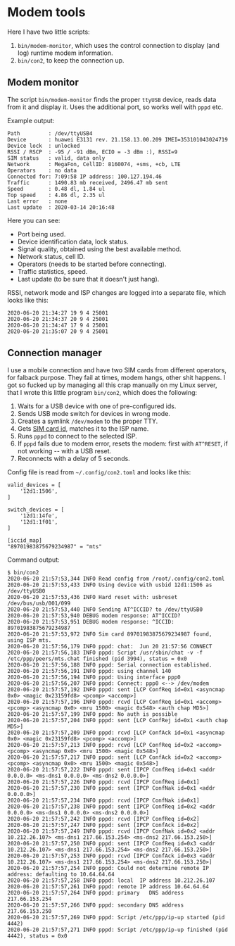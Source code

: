 # Modem tools

Here I have two little scripts:

1. `bin/modem-monitor`, which uses the control connection to display (and log) runtime modem information.
2. `bin/con2`, to keep the connection up.


## Modem monitor

The script `bin/modem-monitor` finds the proper `ttyUSB` device, reads data
from it and display it.  Uses the additional port, so works well with `pppd`
etc.

Example output:

```
Path         : /dev/ttyUSB4
Device       : huawei E3131 rev. 21.158.13.00.209 IMEI=353101043024719
Device lock  : unlocked
RSSI / RSCP  : -95 / -91 dBm, ECIO = -3 dBm :), RSSI=9
SIM status   : valid, data only
Network      : MegaFon, CellID: 8160074, +sms, +cb, LTE
Operators    : no data
Connected for: 7:09:58 IP address: 100.127.194.46
Traffic      : 1490.83 mb received, 2496.47 mb sent
Speed        : 0.48 dl, 1.84 ul
Top speed    : 4.86 dl, 2.35 ul
Last error   : none
Last update  : 2020-03-14 20:16:48
```

Here you can see:

- Port being used.
- Device identification data, lock status.
- Signal quality, obtained using the best available method.
- Network status, cell ID.
- Operators (needs to be started before connecting).
- Traffic statistics, speed.
- Last update (to be sure that it doesn't just hang).

RSSI, network mode and ISP changes are logged into a separate file, which looks like this:

```
2020-06-20 21:34:27 19 9 4 25001
2020-06-20 21:34:37 20 9 4 25001
2020-06-20 21:34:47 17 9 4 25001
2020-06-20 21:35:07 20 9 4 25001
```


## Connection manager

I use a mobile connection and have two SIM cards from different operators, for
falback purpose.  They fail at times, modem hangs, other shit happens.  I got
so fucked up by managing all this crap manually on my Linux server, that I
wrote this little program `bin/con2`, which does the following:

1. Waits for a USB device with one of pre-configured ids.
2. Sends USB mode switch for devices in wrong mode.
3. Creates a symlink `/dev/modem` to the proper TTY.
4. Gets [SIM card id](https://www.imei.info/faq-what-is-ICCID/), matches it to the ISP name.
5. Runs `pppd` to connect to the selected ISP.
6. If `pppd` fails due to modem error, resets the modem: first with `AT^RESET`, if not working -- with a USB reset.
7. Reconnects with a delay of 5 seconds.

Config file is read from `~/.config/con2.toml` and looks like this:

```
valid_devices = [
    '12d1:1506',
]

switch_devices = [
    '12d1:14fe',
    '12d1:1f01',
]

[iccid_map]
"89701983875679234987" = "mts"
```

Command output:

```
$ bin/con2
2020-06-20 21:57:53,344 INFO Read config from /root/.config/con2.toml
2020-06-20 21:57:53,433 INFO Using device with usbid 12d1:1506 as /dev/ttyUSB0
2020-06-20 21:57:53,436 INFO Hard reset with: usbreset /dev/bus/usb/001/099
2020-06-20 21:57:53,440 INFO Sending AT^ICCID? to /dev/ttyUSB0
2020-06-20 21:57:53,940 DEBUG modem response: AT^ICCID?
2020-06-20 21:57:53,951 DEBUG modem response: ^ICCID: 89701983875679234987
2020-06-20 21:57:53,972 INFO Sim card 89701983875679234987 found, using ISP mts.
2020-06-20 21:57:56,179 INFO pppd: chat:  Jun 20 21:57:56 CONNECT
2020-06-20 21:57:56,183 INFO pppd: Script /usr/sbin/chat -v -f /etc/ppp/peers/mts.chat finished (pid 3994), status = 0x0
2020-06-20 21:57:56,188 INFO pppd: Serial connection established.
2020-06-20 21:57:56,191 INFO pppd: using channel 140
2020-06-20 21:57:56,194 INFO pppd: Using interface ppp0
2020-06-20 21:57:56,207 INFO pppd: Connect: ppp0 <--> /dev/modem
2020-06-20 21:57:57,192 INFO pppd: sent [LCP ConfReq id=0x1 <asyncmap 0x0> <magic 0x23159fd8> <pcomp> <accomp>]
2020-06-20 21:57:57,196 INFO pppd: rcvd [LCP ConfReq id=0x1 <accomp> <pcomp> <asyncmap 0x0> <mru 1500> <magic 0x548> <auth chap MD5>]
2020-06-20 21:57:57,199 INFO pppd: No auth is possible
2020-06-20 21:57:57,204 INFO pppd: sent [LCP ConfRej id=0x1 <auth chap MD5>]
2020-06-20 21:57:57,209 INFO pppd: rcvd [LCP ConfAck id=0x1 <asyncmap 0x0> <magic 0x23159fd8> <pcomp> <accomp>]
2020-06-20 21:57:57,213 INFO pppd: rcvd [LCP ConfReq id=0x2 <accomp> <pcomp> <asyncmap 0x0> <mru 1500> <magic 0x548>]
2020-06-20 21:57:57,217 INFO pppd: sent [LCP ConfAck id=0x2 <accomp> <pcomp> <asyncmap 0x0> <mru 1500> <magic 0x548>]
2020-06-20 21:57:57,222 INFO pppd: sent [IPCP ConfReq id=0x1 <addr 0.0.0.0> <ms-dns1 0.0.0.0> <ms-dns2 0.0.0.0>]
2020-06-20 21:57:57,226 INFO pppd: rcvd [IPCP ConfReq id=0x1]
2020-06-20 21:57:57,230 INFO pppd: sent [IPCP ConfNak id=0x1 <addr 0.0.0.0>]
2020-06-20 21:57:57,234 INFO pppd: rcvd [IPCP ConfNak id=0x1]
2020-06-20 21:57:57,238 INFO pppd: sent [IPCP ConfReq id=0x2 <addr 0.0.0.0> <ms-dns1 0.0.0.0> <ms-dns2 0.0.0.0>]
2020-06-20 21:57:57,242 INFO pppd: rcvd [IPCP ConfReq id=0x2]
2020-06-20 21:57:57,247 INFO pppd: sent [IPCP ConfAck id=0x2]
2020-06-20 21:57:57,249 INFO pppd: rcvd [IPCP ConfNak id=0x2 <addr 10.212.26.107> <ms-dns1 217.66.153.254> <ms-dns2 217.66.153.250>]
2020-06-20 21:57:57,250 INFO pppd: sent [IPCP ConfReq id=0x3 <addr 10.212.26.107> <ms-dns1 217.66.153.254> <ms-dns2 217.66.153.250>]
2020-06-20 21:57:57,253 INFO pppd: rcvd [IPCP ConfAck id=0x3 <addr 10.212.26.107> <ms-dns1 217.66.153.254> <ms-dns2 217.66.153.250>]
2020-06-20 21:57:57,254 INFO pppd: Could not determine remote IP address: defaulting to 10.64.64.64
2020-06-20 21:57:57,258 INFO pppd: local  IP address 10.212.26.107
2020-06-20 21:57:57,261 INFO pppd: remote IP address 10.64.64.64
2020-06-20 21:57:57,264 INFO pppd: primary   DNS address 217.66.153.254
2020-06-20 21:57:57,266 INFO pppd: secondary DNS address 217.66.153.250
2020-06-20 21:57:57,269 INFO pppd: Script /etc/ppp/ip-up started (pid 4442)
2020-06-20 21:57:57,271 INFO pppd: Script /etc/ppp/ip-up finished (pid 4442), status = 0x0
```
